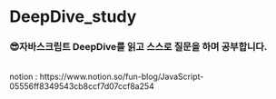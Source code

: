 # DeepDive_study
### 😎자바스크립트 DeepDive를 읽고 스스로 질문을 하며 공부합니다. <br>
<br>
notion : https://www.notion.so/fun-blog/JavaScript-05556ff8349543cb8ccf7d07ccf8a254
